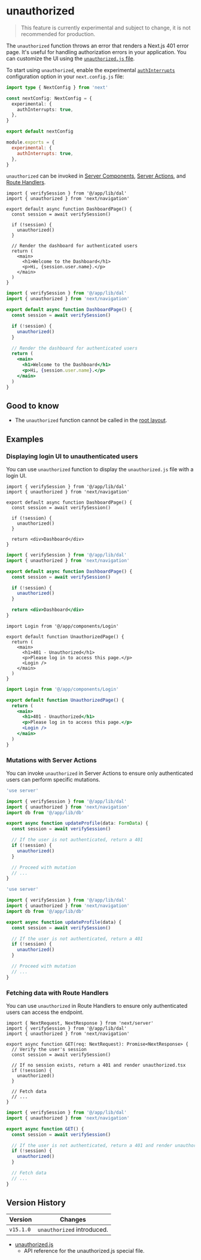 # unauthorized

> This feature is currently experimental and subject to change, it is not recommended for production.

The `unauthorized` function throws an error that renders a Next.js 401 error page. It's useful for handling authorization errors in your application. You can customize the UI using the [`unauthorized.js` file](/docs/app/api-reference/file-conventions/unauthorized.md).

To start using `unauthorized`, enable the experimental [`authInterrupts`](/docs/app/api-reference/config/next-config-js/authInterrupts.md) configuration option in your `next.config.js` file:

```ts filename="next.config.ts" switcher
import type { NextConfig } from 'next'

const nextConfig: NextConfig = {
  experimental: {
    authInterrupts: true,
  },
}

export default nextConfig
```

```js filename="next.config.js" switcher
module.exports = {
  experimental: {
    authInterrupts: true,
  },
}
```

`unauthorized` can be invoked in [Server Components](/docs/app/getting-started/server-and-client-components.md), [Server Actions](/docs/app/getting-started/updating-data.md), and [Route Handlers](/docs/app/api-reference/file-conventions/route.md).

```tsx filename="app/dashboard/page.tsx" switcher
import { verifySession } from '@/app/lib/dal'
import { unauthorized } from 'next/navigation'

export default async function DashboardPage() {
  const session = await verifySession()

  if (!session) {
    unauthorized()
  }

  // Render the dashboard for authenticated users
  return (
    <main>
      <h1>Welcome to the Dashboard</h1>
      <p>Hi, {session.user.name}.</p>
    </main>
  )
}
```

```jsx filename="app/dashboard/page.js" switcher
import { verifySession } from '@/app/lib/dal'
import { unauthorized } from 'next/navigation'

export default async function DashboardPage() {
  const session = await verifySession()

  if (!session) {
    unauthorized()
  }

  // Render the dashboard for authenticated users
  return (
    <main>
      <h1>Welcome to the Dashboard</h1>
      <p>Hi, {session.user.name}.</p>
    </main>
  )
}
```

## Good to know

* The `unauthorized` function cannot be called in the [root layout](/docs/app/api-reference/file-conventions/layout.md#root-layout).

## Examples

### Displaying login UI to unauthenticated users

You can use `unauthorized` function to display the `unauthorized.js` file with a login UI.

```tsx filename="app/dashboard/page.tsx" switcher
import { verifySession } from '@/app/lib/dal'
import { unauthorized } from 'next/navigation'

export default async function DashboardPage() {
  const session = await verifySession()

  if (!session) {
    unauthorized()
  }

  return <div>Dashboard</div>
}
```

```jsx filename="app/dashboard/page.js" switcher
import { verifySession } from '@/app/lib/dal'
import { unauthorized } from 'next/navigation'

export default async function DashboardPage() {
  const session = await verifySession()

  if (!session) {
    unauthorized()
  }

  return <div>Dashboard</div>
}
```

```tsx filename="app/unauthorized.tsx" switcher
import Login from '@/app/components/Login'

export default function UnauthorizedPage() {
  return (
    <main>
      <h1>401 - Unauthorized</h1>
      <p>Please log in to access this page.</p>
      <Login />
    </main>
  )
}
```

```jsx filename="app/unauthorized.js" switcher
import Login from '@/app/components/Login'

export default function UnauthorizedPage() {
  return (
    <main>
      <h1>401 - Unauthorized</h1>
      <p>Please log in to access this page.</p>
      <Login />
    </main>
  )
}
```

### Mutations with Server Actions

You can invoke `unauthorized` in Server Actions to ensure only authenticated users can perform specific mutations.

```ts filename="app/actions/update-profile.ts" switcher
'use server'

import { verifySession } from '@/app/lib/dal'
import { unauthorized } from 'next/navigation'
import db from '@/app/lib/db'

export async function updateProfile(data: FormData) {
  const session = await verifySession()

  // If the user is not authenticated, return a 401
  if (!session) {
    unauthorized()
  }

  // Proceed with mutation
  // ...
}
```

```js filename="app/actions/update-profile.js" switcher
'use server'

import { verifySession } from '@/app/lib/dal'
import { unauthorized } from 'next/navigation'
import db from '@/app/lib/db'

export async function updateProfile(data) {
  const session = await verifySession()

  // If the user is not authenticated, return a 401
  if (!session) {
    unauthorized()
  }

  // Proceed with mutation
  // ...
}
```

### Fetching data with Route Handlers

You can use `unauthorized` in Route Handlers to ensure only authenticated users can access the endpoint.

```tsx filename="app/api/profile/route.ts" switcher
import { NextRequest, NextResponse } from 'next/server'
import { verifySession } from '@/app/lib/dal'
import { unauthorized } from 'next/navigation'

export async function GET(req: NextRequest): Promise<NextResponse> {
  // Verify the user's session
  const session = await verifySession()

  // If no session exists, return a 401 and render unauthorized.tsx
  if (!session) {
    unauthorized()
  }

  // Fetch data
  // ...
}
```

```jsx filename="app/api/profile/route.js" switcher
import { verifySession } from '@/app/lib/dal'
import { unauthorized } from 'next/navigation'

export async function GET() {
  const session = await verifySession()

  // If the user is not authenticated, return a 401 and render unauthorized.tsx
  if (!session) {
    unauthorized()
  }

  // Fetch data
  // ...
}
```

## Version History

| Version   | Changes                    |
| --------- | -------------------------- |
| `v15.1.0` | `unauthorized` introduced. |

- [unauthorized.js](/docs/app/api-reference/file-conventions/unauthorized.md)
  - API reference for the unauthorized.js special file.
